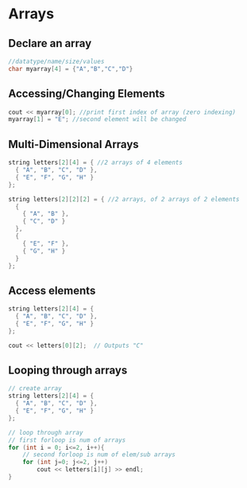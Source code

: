 # Arrays

## Declare an array
```cpp
//datatype/name/size/values
char myarray[4] = {"A","B","C","D"}
```

## Accessing/Changing Elements
```cpp
cout << myarray[0]; //print first index of array (zero indexing)
myarray[1] = "E"; //second element will be changed
```

## Multi-Dimensional Arrays
```cpp
string letters[2][4] = { //2 arrays of 4 elements
  { "A", "B", "C", "D" },
  { "E", "F", "G", "H" }
};
```

```cpp
string letters[2][2][2] = { //2 arrays, of 2 arrays of 2 elements
  {
    { "A", "B" },
    { "C", "D" }
  },
  {
    { "E", "F" },
    { "G", "H" }
  }
};
```

## Access elements
```cpp
string letters[2][4] = {
  { "A", "B", "C", "D" },
  { "E", "F", "G", "H" }
};

cout << letters[0][2];  // Outputs "C"
```

## Looping through arrays
```cpp
// create array
string letters[2][4] = {
  { "A", "B", "C", "D" },
  { "E", "F", "G", "H" }
};

// loop through array
// first forloop is num of arrays
for (int i = 0; i<=2, i++){
	// second forloop is num of elem/sub arrays
	for (int j=0; j<=2, j++)
		cout << letters[i][j] >> endl;
}
```